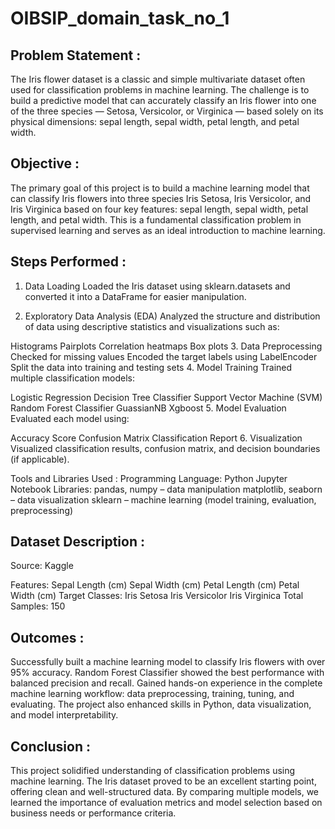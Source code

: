 # OIBSIP_domain_task_no_1
## Problem Statement :
The Iris flower dataset is a classic and simple multivariate dataset often used for classification problems in machine learning. The challenge is to build a predictive model that can accurately classify an Iris flower into one of the three species — Setosa, Versicolor, or Virginica — based solely on its physical dimensions: sepal length, sepal width, petal length, and petal width.

## Objective :
The primary goal of this project is to build a machine learning model that can classify Iris flowers into three species Iris Setosa, Iris Versicolor, and Iris Virginica based on four key features: sepal length, sepal width, petal length, and petal width. This is a fundamental classification problem in supervised learning and serves as an ideal introduction to machine learning.

## Steps Performed :
1. Data Loading
Loaded the Iris dataset using sklearn.datasets and converted it into a DataFrame for easier manipulation.

2. Exploratory Data Analysis (EDA)
Analyzed the structure and distribution of data using descriptive statistics and visualizations such as:

Histograms
Pairplots
Correlation heatmaps
Box plots
3. Data Preprocessing
Checked for missing values
Encoded the target labels using LabelEncoder
Split the data into training and testing sets
4. Model Training
Trained multiple classification models:

Logistic Regression
Decision Tree Classifier
Support Vector Machine (SVM)
Random Forest Classifier
GuassianNB
Xgboost
5. Model Evaluation
Evaluated each model using:

Accuracy Score
Confusion Matrix
Classification Report
6. Visualization
Visualized classification results, confusion matrix, and decision boundaries (if applicable).

Tools and Libraries Used :
Programming Language: Python
Jupyter Notebook
Libraries:
pandas, numpy – data manipulation
matplotlib, seaborn – data visualization
sklearn – machine learning (model training, evaluation, preprocessing)

## Dataset Description :
Source: Kaggle

Features:
Sepal Length (cm)
Sepal Width (cm)
Petal Length (cm)
Petal Width (cm)
Target Classes:
Iris Setosa
Iris Versicolor
Iris Virginica Total Samples: 150

## Outcomes :
Successfully built a machine learning model to classify Iris flowers with over 95% accuracy.
Random Forest Classifier showed the best performance with balanced precision and recall.
Gained hands-on experience in the complete machine learning workflow: data preprocessing, training, tuning, and evaluating.
The project also enhanced skills in Python, data visualization, and model interpretability.

## Conclusion :
This project solidified understanding of classification problems using machine learning. The Iris dataset proved to be an excellent starting point, offering clean and well-structured data. By comparing multiple models, we learned the importance of evaluation metrics and model selection based on business needs or performance criteria.
